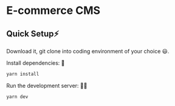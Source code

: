 # E-commerce CMS

## Quick Setup⚡

Download it, git clone into coding environment of your choice 😃.

Install dependencies: 🔽

```bash
yarn install
```

Run the development server: 👨‍💻

```bash
yarn dev
```
